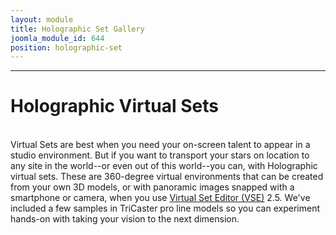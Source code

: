 ```yaml
---
layout: module
title: Holographic Set Gallery
joomla_module_id: 644
position: holographic-set
---
```

<hr />
<h1 class="sports-blue">Holographic Virtual Sets</h1>
<br />Virtual Sets are best when you need your on-screen talent to appear in a studio environment. But if you want to transport your stars on location to any site in the world--or even out of this world--you can, with Holographic virtual sets. These are 360-degree virtual environments that can be created from your own 3D models, or with panoramic images snapped with a smartphone or camera, when you use <a href="index.php?option=com_content&amp;view=article&amp;id=773&amp;Itemid=467">Virtual Set Editor (VSE)</a> 2.5. We've included a few samples in TriCaster pro line models so you can experiment hands-on with taking your vision to the next dimension.
